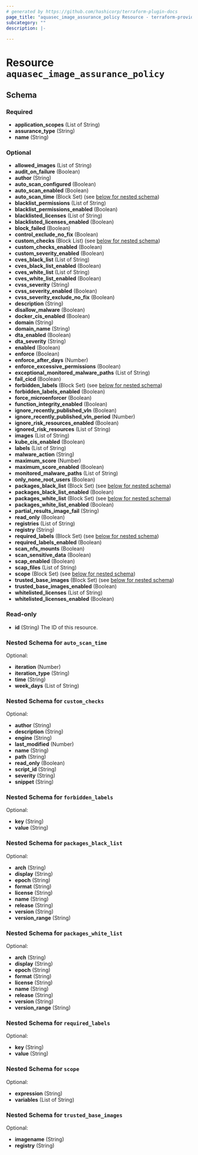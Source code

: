 ```yaml
---
# generated by https://github.com/hashicorp/terraform-plugin-docs
page_title: "aquasec_image_assurance_policy Resource - terraform-provider-aquasec"
subcategory: ""
description: |-
  
---
```


# Resource `aquasec_image_assurance_policy`





<!-- schema generated by tfplugindocs -->
## Schema

### Required

- **application_scopes** (List of String)
- **assurance_type** (String)
- **name** (String)

### Optional

- **allowed_images** (List of String)
- **audit_on_failure** (Boolean)
- **author** (String)
- **auto_scan_configured** (Boolean)
- **auto_scan_enabled** (Boolean)
- **auto_scan_time** (Block Set) (see [below for nested schema](#nestedblock--auto_scan_time))
- **blacklist_permissions** (List of String)
- **blacklist_permissions_enabled** (Boolean)
- **blacklisted_licenses** (List of String)
- **blacklisted_licenses_enabled** (Boolean)
- **block_failed** (Boolean)
- **control_exclude_no_fix** (Boolean)
- **custom_checks** (Block List) (see [below for nested schema](#nestedblock--custom_checks))
- **custom_checks_enabled** (Boolean)
- **custom_severity_enabled** (Boolean)
- **cves_black_list** (List of String)
- **cves_black_list_enabled** (Boolean)
- **cves_white_list** (List of String)
- **cves_white_list_enabled** (Boolean)
- **cvss_severity** (String)
- **cvss_severity_enabled** (Boolean)
- **cvss_severity_exclude_no_fix** (Boolean)
- **description** (String)
- **disallow_malware** (Boolean)
- **docker_cis_enabled** (Boolean)
- **domain** (String)
- **domain_name** (String)
- **dta_enabled** (Boolean)
- **dta_severity** (String)
- **enabled** (Boolean)
- **enforce** (Boolean)
- **enforce_after_days** (Number)
- **enforce_excessive_permissions** (Boolean)
- **exceptional_monitored_malware_paths** (List of String)
- **fail_cicd** (Boolean)
- **forbidden_labels** (Block Set) (see [below for nested schema](#nestedblock--forbidden_labels))
- **forbidden_labels_enabled** (Boolean)
- **force_microenforcer** (Boolean)
- **function_integrity_enabled** (Boolean)
- **ignore_recently_published_vln** (Boolean)
- **ignore_recently_published_vln_period** (Number)
- **ignore_risk_resources_enabled** (Boolean)
- **ignored_risk_resources** (List of String)
- **images** (List of String)
- **kube_cis_enabled** (Boolean)
- **labels** (List of String)
- **malware_action** (String)
- **maximum_score** (Number)
- **maximum_score_enabled** (Boolean)
- **monitored_malware_paths** (List of String)
- **only_none_root_users** (Boolean)
- **packages_black_list** (Block Set) (see [below for nested schema](#nestedblock--packages_black_list))
- **packages_black_list_enabled** (Boolean)
- **packages_white_list** (Block Set) (see [below for nested schema](#nestedblock--packages_white_list))
- **packages_white_list_enabled** (Boolean)
- **partial_results_image_fail** (String)
- **read_only** (Boolean)
- **registries** (List of String)
- **registry** (String)
- **required_labels** (Block Set) (see [below for nested schema](#nestedblock--required_labels))
- **required_labels_enabled** (Boolean)
- **scan_nfs_mounts** (Boolean)
- **scan_sensitive_data** (Boolean)
- **scap_enabled** (Boolean)
- **scap_files** (List of String)
- **scope** (Block Set) (see [below for nested schema](#nestedblock--scope))
- **trusted_base_images** (Block Set) (see [below for nested schema](#nestedblock--trusted_base_images))
- **trusted_base_images_enabled** (Boolean)
- **whitelisted_licenses** (List of String)
- **whitelisted_licenses_enabled** (Boolean)

### Read-only

- **id** (String) The ID of this resource.

<a id="nestedblock--auto_scan_time"></a>
### Nested Schema for `auto_scan_time`

Optional:

- **iteration** (Number)
- **iteration_type** (String)
- **time** (String)
- **week_days** (List of String)


<a id="nestedblock--custom_checks"></a>
### Nested Schema for `custom_checks`

Optional:

- **author** (String)
- **description** (String)
- **engine** (String)
- **last_modified** (Number)
- **name** (String)
- **path** (String)
- **read_only** (Boolean)
- **script_id** (String)
- **severity** (String)
- **snippet** (String)


<a id="nestedblock--forbidden_labels"></a>
### Nested Schema for `forbidden_labels`

Optional:

- **key** (String)
- **value** (String)


<a id="nestedblock--packages_black_list"></a>
### Nested Schema for `packages_black_list`

Optional:

- **arch** (String)
- **display** (String)
- **epoch** (String)
- **format** (String)
- **license** (String)
- **name** (String)
- **release** (String)
- **version** (String)
- **version_range** (String)


<a id="nestedblock--packages_white_list"></a>
### Nested Schema for `packages_white_list`

Optional:

- **arch** (String)
- **display** (String)
- **epoch** (String)
- **format** (String)
- **license** (String)
- **name** (String)
- **release** (String)
- **version** (String)
- **version_range** (String)


<a id="nestedblock--required_labels"></a>
### Nested Schema for `required_labels`

Optional:

- **key** (String)
- **value** (String)


<a id="nestedblock--scope"></a>
### Nested Schema for `scope`

Optional:

- **expression** (String)
- **variables** (List of String)


<a id="nestedblock--trusted_base_images"></a>
### Nested Schema for `trusted_base_images`

Optional:

- **imagename** (String)
- **registry** (String)



